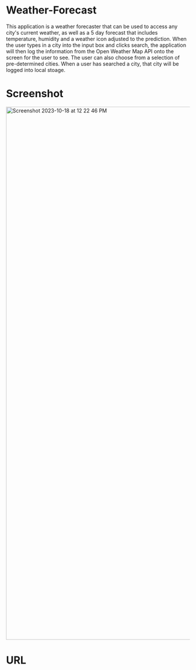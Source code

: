 # Weather-Forecast
This application is a weather forecaster that can be used to access any city's current weather, as well as a 5 day forecast that includes temperature, humidity and a weather icon adjusted to the prediction. When the user types in a city into the input box and clicks search, the application will then log the information from the Open Weather Map API onto the screen for the user to see. The user can also choose from a selection of pre-determined cities. When a user has searched a city, that city will be logged into local stoage.

# Screenshot
<img width="1456" alt="Screenshot 2023-10-18 at 12 22 46 PM" src="https://github.com/zamatheson/Weather-Forecast/assets/140024933/e1511adc-fa97-48dc-932b-2edb59ee5718">

# URL
